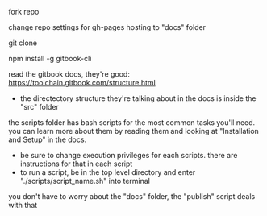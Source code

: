 fork repo

change repo settings for gh-pages hosting to "docs" folder 

git clone  
  
npm install -g gitbook-cli  
  
read the gitbook docs, they're good:  https://toolchain.gitbook.com/structure.html
* the directectory structure they're talking about in the docs is inside the "src" folder

the scripts folder has bash scripts for the most common tasks you'll need.  you can learn more about them by reading them and looking at "Installation and Setup" in the docs.
* be sure to change execution privileges for each scripts.  there are instructions for that in each script
* to run a script, be in the top level directory and enter "./scripts/script_name.sh" into terminal

you don't have to worry about the "docs" folder, the "publish" script deals with that